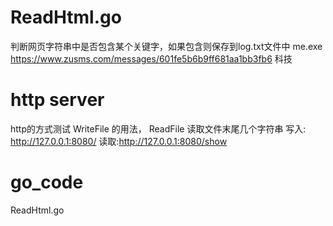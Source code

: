 # ReadHtml.go
判断网页字符串中是否包含某个关键字，如果包含则保存到log.txt文件中
me.exe https://www.zusms.com/messages/601fe5b6b9ff681aa1bb3fb6 科技


# http server
http的方式测试 WriteFile 的用法， ReadFile 读取文件末尾几个字符串
写入: http://127.0.0.1:8080/
读取:http://127.0.0.1:8080/show


# go_code
ReadHtml.go

